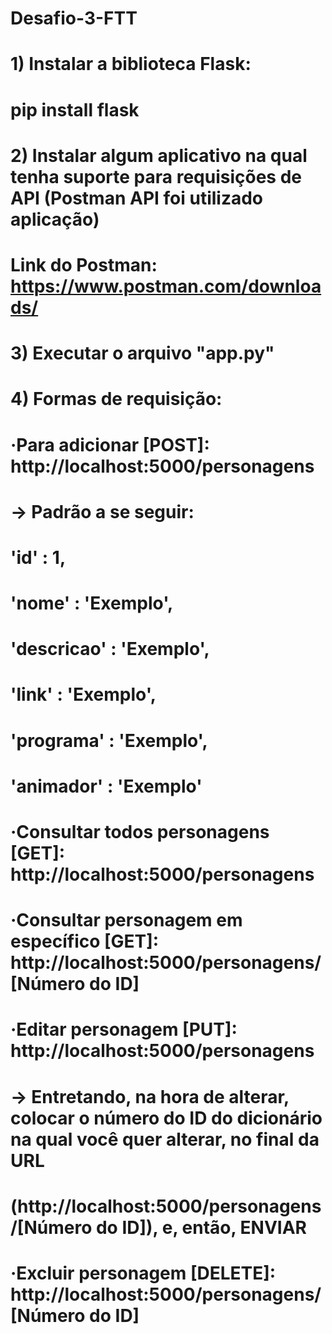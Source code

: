 # Desafio-3-FTT

# 1) Instalar a biblioteca Flask:
#   pip install flask

# 2) Instalar algum aplicativo na qual tenha suporte para requisições de API (Postman API foi utilizado aplicação)
#   Link do Postman: https://www.postman.com/downloads/
  
# 3) Executar o arquivo "app.py"

# 4) Formas de requisição:
#   ·Para adicionar [POST]: http://localhost:5000/personagens
#      -> Padrão a se seguir:
#         'id' : 1,
#         'nome' : 'Exemplo',
#         'descricao' : 'Exemplo',
#         'link' : 'Exemplo',
#         'programa' : 'Exemplo',
#         'animador' : 'Exemplo'
#   ·Consultar todos personagens [GET]: http://localhost:5000/personagens
#   ·Consultar personagem em específico [GET]: http://localhost:5000/personagens/[Número do ID]
#   ·Editar personagem [PUT]: http://localhost:5000/personagens
#      -> Entretando, na hora de alterar, colocar o número do ID do dicionário na qual você quer alterar, no final da URL
#         (http://localhost:5000/personagens/[Número do ID]), e, então, ENVIAR
#   ·Excluir personagem [DELETE]: http://localhost:5000/personagens/[Número do ID]
